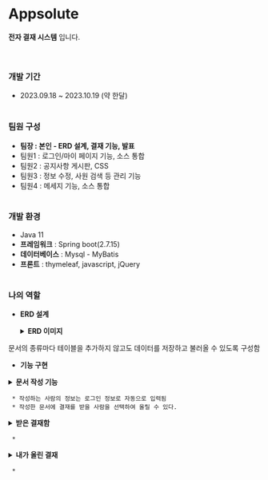 # Appsolute
**전자 결재 시스템** 입니다.<br><br><br>

### 개발 기간
* 2023.09.18 ~ 2023.10.19 (약 한달)<br><br>

### 팀원 구성
* **팀장 : 본인 - ERD 설계, 결재 기능, 발표**
* 팀원1 : 로그인/마이 페이지 기능, 소스 통합
* 팀원2 : 공지사항 게시판, CSS
* 팀원3 : 정보 수정, 사원 검색 등 관리 기능
* 팀원4 : 메세지 기능, 소스 통합<br><br>

### 개발 환경
* Java 11
* **프레임워크** : Spring boot(2.7.15)
* **데이터베이스** : Mysql - MyBatis
* **프론트** : thymeleaf, javascript, jQuery<br><br>

### 나의 역할
* **ERD 설계**
  
  <details><summary><b>ERD 이미지</b></summary>
  <div>
    <img src="src/main/resources/static/image/APPSOLUTEERD.png">
  </div>
</details>

문서의 종류마다 테이블을 추가하지 않고도 데이터를 저장하고 불러올 수 있도록 구성함

* **기능 구현**
  
<details><summary><b>문서 작성 기능</b></summary>
  <div>
    <img src="src/main/resources/static/image/스크린샷 2024-07-02 190726.png">
  </div>
</details>

     * 작성하는 사람의 정보는 로그인 정보로 자동으로 입력됨
     * 작성한 문서에 결재를 받을 사람을 선택하여 올릴 수 있다.


  <details><summary><b>받은 결재함</b></summary>
  <div>
    <img src="src/main/webapp/img/스크린샷 2024-06-10 181246.png">
  </div>
</details>
  
     * 

  <details><summary><b>내가 올린 결재</b></summary>
  <div>
    <img src="src/main/webapp/img/스크린샷 2024-06-10 181545.png">
    <img src="src/main/webapp/img/스크린샷 2024-06-10 184327.png">
  </div>
</details>

     * 



